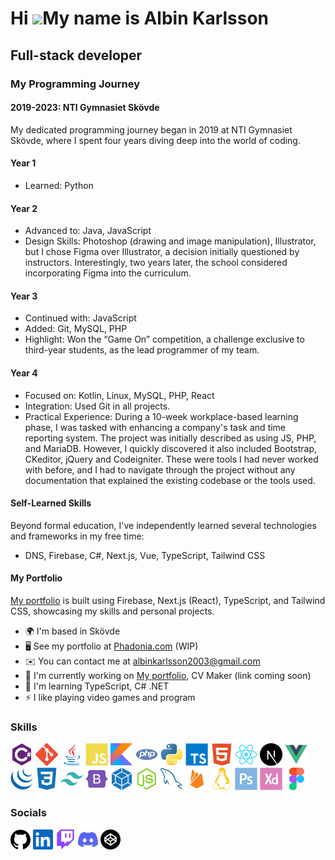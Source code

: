 Hi ![](https://user-images.githubusercontent.com/18350557/176309783-0785949b-9127-417c-8b55-ab5a4333674e.gif)My name is Albin Karlsson
======================================================================================================================================

Full-stack developer
--------------------

### My Programming Journey
#### 2019-2023: NTI Gymnasiet Skövde
My dedicated programming journey began in 2019 at NTI Gymnasiet Skövde, where I spent four years diving deep into the world of coding.
#### Year 1
- Learned: Python
#### Year 2
- Advanced to: Java, JavaScript
- Design Skills: Photoshop (drawing and image manipulation), Illustrator, but I chose Figma over Illustrator, a decision initially questioned by instructors. Interestingly, two years later, the school considered incorporating Figma into the curriculum.
#### Year 3
- Continued with: JavaScript
- Added: Git, MySQL, PHP
- Highlight: Won the “Game On” competition, a challenge exclusive to third-year students, as the lead programmer of my team.
#### Year 4
- Focused on: Kotlin, Linux, MySQL, PHP, React
- Integration: Used Git in all projects.
- Practical Experience: During a 10-week workplace-based learning phase, I was tasked with enhancing a company's task and time reporting system. The project was initially described as using JS, PHP, and MariaDB. However, I quickly discovered it also included Bootstrap, CKeditor, jQuery and Codeigniter. These were tools I had never worked with before, and I had to navigate through the project without any documentation that explained the existing codebase or the tools used.
#### Self-Learned Skills
Beyond formal education, I've independently learned several technologies and frameworks in my free time:
- DNS, Firebase, C#, Next.js, Vue, TypeScript, Tailwind CSS
#### My Portfolio
[My portfolio](https://phadonia.com/) is built using Firebase, Next.js (React), TypeScript, and Tailwind CSS, showcasing my skills and personal projects.

*   🌍  I'm based in Skövde
*   🖥️  See my portfolio at [Phadonia.com](http://phadonia.com) (WIP)
*   ✉️  You can contact me at [albinkarlsson2003@gmail.com](mailto:albinkarlsson2003@gmail.com)
*   🚀  I'm currently working on [My portfolio](http://github.com/Albin0825/Website), CV Maker (link coming soon)
*   🧠  I'm learning TypeScript, C# .NET
*   ⚡  I like playing video games and program
<!-- *   🤝  I'm open to collaborating on asd -->

### Skills 
<p align="left">
  <a href="https://docs.microsoft.com/en-us/dotnet/csharp/" target="_blank" rel="noreferrer"><img src="./icons/skills/csharp-colored.svg" width="36" height="36" alt="C#" /></a>
  <a href="https://git-scm.com/" target="_blank" rel="noreferrer"><img src="./icons/skills/git-colored.svg" width="36" height="36" alt="Git" /></a>
  <a href="https://www.oracle.com/java/" target="_blank" rel="noreferrer"><img src="./icons/skills/java-colored.svg" width="36" height="36" alt="Java" /></a>
  <a href="https://developer.mozilla.org/en-US/docs/Web/JavaScript" target="_blank" rel="noreferrer"><img src="./icons/skills/javascript-colored.svg" width="36" height="36" alt="JavaScript" /></a>
  <a href="https://kotlinlang.org/" target="_blank" rel="noreferrer"><img src="./icons/skills/kotlin-colored.svg" width="36" height="36" alt="Kotlin" /></a>
  <a href="https://www.php.net/" target="_blank" rel="noreferrer"><img src="./icons/skills/php-colored.svg" width="36" height="36" alt="PHP" /></a>
  <a href="https://www.python.org/" target="_blank" rel="noreferrer"><img src="./icons/skills/python-colored.svg" width="36" height="36" alt="Python" /></a>
  <a href="https://www.typescriptlang.org/" target="_blank" rel="noreferrer"><img src="./icons/skills/typescript-colored.svg" width="36" height="36" alt="TypeScript" /></a>
  <a href="https://developer.mozilla.org/en-US/docs/Glossary/HTML5" target="_blank" rel="noreferrer"><img src="./icons/skills/html5-colored.svg" width="36" height="36" alt="HTML5" /></a>
  <a href="https://reactjs.org/" target="_blank" rel="noreferrer"><img src="./icons/skills/react-colored.svg" width="36" height="36" alt="React" /></a>
  <a href="https://nextjs.org/docs" target="_blank" rel="noreferrer"><img src="./icons/skills/nextjs-colored.svg" width="36" height="36" alt="NextJs" /></a>
  <a href="https://vuejs.org/" target="_blank" rel="noreferrer"><img src="./icons/skills/vuejs-colored.svg" width="36" height="36" alt="Vue" /></a>
  <a href="https://jquery.com/" target="_blank" rel="noreferrer"><img src="./icons/skills/jquery-colored.svg" width="36" height="36" alt="JQuery" /></a>
  <a href="https://www.w3.org/TR/CSS/#css" target="_blank" rel="noreferrer"><img src="./icons/skills/css3-colored.svg" width="36" height="36" alt="CSS3" /></a>
  <a href="https://tailwindcss.com/" target="_blank" rel="noreferrer"><img src="./icons/skills/tailwindcss-colored.svg" width="36" height="36" alt="TailwindCSS" /></a>
  <a href="https://getbootstrap.com/" target="_blank" rel="noreferrer"><img src="./icons/skills/bootstrap-colored.svg" width="36" height="36" alt="Bootstrap" /></a>
  <a href="https://webpack.js.org/" target="_blank" rel="noreferrer"><img src="./icons/skills/webpack-colored.svg" width="36" height="36" alt="Webpack" /></a>
  <a href="https://nodejs.org/en/" target="_blank" rel="noreferrer"><img src="./icons/skills/nodejs-colored.svg" width="36" height="36" alt="NodeJS" /></a>
  <a href="https://www.mysql.com/" target="_blank" rel="noreferrer"><img src="./icons/skills/mysql-colored.svg" width="36" height="36" alt="MySQL" /></a>
  <a href="https://firebase.google.com/" target="_blank" rel="noreferrer"><img src="./icons/skills/firebase-colored.svg" width="36" height="36" alt="Firebase" /></a>
  <a href="https://www.linux.org" target="_blank" rel="noreferrer"><img src="./icons/skills/linux-colored.svg" width="36" height="36" alt="Linux" /></a>
  <a href="https://www.adobe.com/uk/products/photoshop.html" target="_blank" rel="noreferrer"><img src="./icons/skills/photoshop-colored.svg" width="36" height="36" alt="Photoshop" /></a>
  <a href="https://www.adobe.com/uk/products/xd.html" target="_blank" rel="noreferrer"><img src="./icons/skills/xd-colored.svg" width="36" height="36" alt="XD" /></a>
  <a href="https://www.figma.com/" target="_blank" rel="noreferrer"><img src="./icons/skills/figma-colored.svg" width="36" height="36" alt="Figma" /></a>
</p>
                    

### Socials
                  
<p align="left">
  <a href="https://www.github.com/Albin0825" target="_blank" rel="noreferrer"><img src="./icons/socials/github.svg" width="32" height="32" alt="GitHub" /></a>
  <a href="https://www.linkedin.com/in/albinkarlsson2003" target="_blank" rel="noreferrer"><img src="./icons/socials/linkedin.svg" width="32" height="32" alt="LinkedIn" /></a>
  <a href="https://www.twitch.tv/etsi0" target="_blank" rel="noreferrer"><img src="./icons/socials/twitch.svg" width="32" height="32" alt="Twitch" /></a>
  <a href="https://discord.com/users/850433812089012335" target="_blank" rel="noreferrer"><img src="./icons/socials/discord.svg" width="32" height="32" alt="Discord" /></a>
  <a href="https://www.codepen.io/albinkarlsson" target="_blank" rel="noreferrer"><img src="./icons/socials/codepen.svg" width="32" height="32" alt="CodePen" /></a>
</p>
